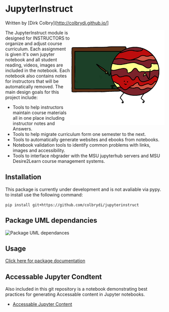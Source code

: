 # JupyterInstruct
Written by [Dirk Colbry](http://colbrydi.github.io/]

<img alt="JupyterInstruct logo with a cartoon Jupyter writing on a green chalkboard. Image created by Tamara Colbry" src="https://raw.githubusercontent.com/colbrydi/jupyterinstruct/master/docs/images/JupyterInstruct_icon.png" style="float:right" width=300px> 

The JupyterInstruct module is designed for INSTRUCTORS to organize and adjust course curriculum. Each assignment is given it's own jupyter notebook and all student reading, videos, images are included in the notebook.  Each notebook also contains notes for instructors that will be automatically removed. The main design goals for this project include: 

- Tools to help instructors maintain course materials all in one place including instructor notes and Answers. 
- Tools to help migrate curriculum form one semester to the next.
- Tools to automatically generate websites and ebooks from notebooks. 
- Notebook validation tools to identify common problems with links, images and accessibility.
- Tools to interface nbgrader with the MSU jupyterhub servers and MSU Desire2Learn course management systems. 

## Installation

This package is currently under development and is not avaliable via pypy.  to install use the following command:

```pip install git+https://github.com/colbrydi/jupyterinstruct```

## Package UML dependancies

<img alt="Package UML dependances" src="https://raw.githubusercontent.com/colbrydi/jupyterinstruct/master/docs/images/packages.png">


## Usage

[Click here for package documentation](https://colbrydi.github.io/jupyterinstruct/jupyterinstruct/index.html)

## Accessable Jupyter Condtent

Also included in this git repository is a notebook demonstrating best practices for generating Accessable content in Jupyter notebooks.

- [Accessable Jupyter Content](Accessable_Jupyter_content_for_INSTRUCTORS)


